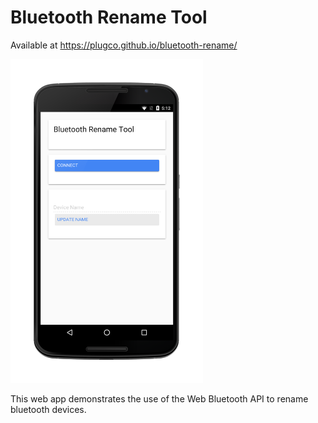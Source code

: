 # Bluetooth Rename Tool

Available at https://plugco.github.io/bluetooth-rename/

<img width="308px" src="https://raw.githubusercontent.com/WebBluetoothCG/demos/gh-pages/bluetooth-rename/screenshot.png">

This web app demonstrates the use of the Web Bluetooth API to rename bluetooth devices.
